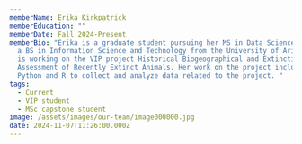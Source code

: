 ```yaml
---
memberName: Erika Kirkpatrick
memberEducation: ""
memberDate: Fall 2024-Present
memberBio: "Erika is a graduate student pursuing her MS in Data Science, she has
  a BS in Information Science and Technology from the University of Arizona. She
  is working on the VIP project Historical Biogeographical and Extinction Risk
  Assessment of Recently Extinct Animals. Her work on the project includes using
  Python and R to collect and analyze data related to the project. "
tags:
  - Current
  - VIP student
  - MSc capstone student
image: /assets/images/our-team/image000000.jpg
date: 2024-11-07T11:26:00.000Z
---
```


